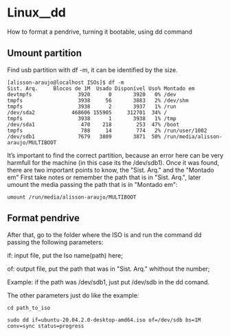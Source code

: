 # Linux__dd
How to format a pendrive, turning it bootable, using dd command


## Umount partition

Find usb partition with df -m, it can be identified by the size.

```
[alisson-araujo@localhost ISOs]$ df -m
Sist. Arq.     Blocos de 1M  Usado Disponível Uso% Montado em
devtmpfs               3920      0       3920   0% /dev
tmpfs                  3938     56       3883   2% /dev/shm
tmpfs                  3938      2       3937   1% /run
/dev/sda2            468606 155905     312701  34% /
tmpfs                  3938      1       3938   1% /tmp
/dev/sda1               470    218        253  47% /boot
tmpfs                   788     14        774   2% /run/user/1002
/dev/sdb1              7679   3809       3871  50% /run/media/alisson-araujo/MULTIBOOT
```

It’s important to find the correct partition, because an error here can be very harmfull for the machine (in this case its the /dev/sdb1).
Once it was found, there are two important points to know, the "Sist. Arq." and the "Montado em"
First take notes or remember the path that is in "Sist. Arq.", later umount the media passing the path that is in "Montado em":

```
umount /run/media/alisson-araujo/MULTIBOOT
```

## Format pendrive

After that, go to the folder where the ISO is and run the command dd passing the following parameters:

if: input file, put the Iso name(path) here;

of: output file, put the path that was in "Sist. Arq." whithout the number;

Example: if the path was /dev/sdb1, just put /dev/sdb in the dd comand.

The other parameters just do like the example:

```
cd path_to_iso

sudo dd if=ubuntu-20.04.2.0-desktop-amd64.iso of=/dev/sdb bs=1M conv=sync status=progress
```
